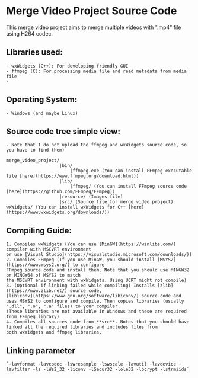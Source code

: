 # Merge Video Project Source Code

This merge video project aims to merge multiple videos with ".mp4" file using H264 codec.
## Libraries used:
    - wxWidgets (C++): For developing friendly GUI
    - ffmpeg (C): For processing media file and read metadata from media file
    -
## Operating System: 
	- Windows (and maybe Linux)
## Source code tree simple view:

	- Note that I do not upload the ffmpeg and wxWidgets source code, so you have to find them)
	
	merge_video_project/
						|bin/
							|ffmpeg.exe (You can install FFmpeg executable file [here](https://www.ffmpeg.org/download.html))
						|lib/
							|ffmpeg/ (You can install FFmpeg source code [here](https://github.com/FFmpeg/FFmpeg))
						|resource/ (Images file)
						|src/ (Source file for merge video project)
	wxWidgets/ (You can install wxWidgets for C++ [here](https://www.wxwidgets.org/downloads/))
## Compiling Guide:
	1. Compiles wxWidgets (You can use [MinGW](https://winlibs.com/) compiler with MSCVRT environment
	or use [Visual Studio](https://visualstudio.microsoft.com/downloads/))
	2. Compiles FFmpeg (If you use MinGW, you should install [MSYS2](https://www.msys2.org/) to configure
	FFmpeg source code and install them. Note that you should use MINGW32 or MINGW64 of MSYS2 to match
	the MSCVRT environment with wxWidgets. Using UCRT might not compile)
	3. (Optional if linking failed while compiling) Installs [zlib](https://www.zlib.net/) source code, 
	[libiconv](https://www.gnu.org/software/libiconv/) source code and 
	uses MSYS2 to configure and compile. Then copies libraries (usually ".dll", ".o", ".a" files) to your compiler.
	(These libraries are not available in Windows and these are required from FFmpeg library)
	4. Compiles all sources code from **src**. Notes that you should have linked all the required libraries and includes files from
	both wxWidgets and ffmpeg libraries.
	
## Linking parameter
	`-lavformat -lavcodec -lswresample -lswscale -lavutil -lavdevice -lavfilter -lz -lWs2_32 -liconv -lSecur32 -lole32 -lbcrypt -lstrmiids`
						
